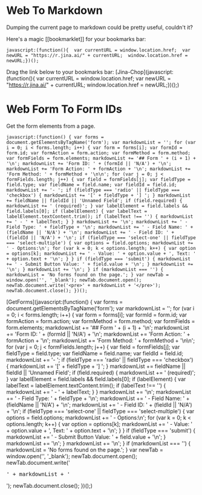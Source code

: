 # Web To Markdown

Dumping the current page to markdown could be pretty useful, couldn't it? 

Here's a magic [[bookmarklet]] for your bookmarks bar: 

```
javascript:(function(){  var currentURL = window.location.href;  var newURL = "https://r.jina.ai/" + currentURL;  window.location.href = newURL;})();
```

Drag the link below to your bookmarks bar:
[Jina-Chop](javascript:(function(){  var currentURL = window.location.href;  var newURL = "https://r.jina.ai/" + currentURL;  window.location.href = newURL;})();)

# Web Form To Form IDs

Get the form elements from a page. 

```
javascript:(function() { var forms = document.getElementsByTagName('form'); var markdownList = ''; for (var i = 0; i < forms.length; i++) { var form = forms[i]; var formId = form.id; var formAction = form.action; var formMethod = form.method; var formFields = form.elements; markdownList += '## Form ' + (i + 1) + '\n'; markdownList += 'Form ID: ' + (formId || 'N/A') + '\n'; markdownList += 'Form Action: ' + formAction + '\n'; markdownList += 'Form Method: ' + formMethod + '\n\n'; for (var j = 0; j < formFields.length; j++) { var field = formFields[j]; var fieldType = field.type; var fieldName = field.name; var fieldId = field.id; markdownList += '- '; if (fieldType === 'radio' || fieldType === 'checkbox') { markdownList += '[' + fieldType + '] '; } markdownList += fieldName || fieldId || 'Unnamed Field'; if (field.required) { markdownList += ' (required)'; } var labelElement = field.labels && field.labels[0]; if (labelElement) { var labelText = labelElement.textContent.trim(); if (labelText !== '') { markdownList += ' - ' + labelText; } } markdownList += '\n'; markdownList += ' - Field Type: ' + fieldType + '\n'; markdownList += ' - Field Name: ' + (fieldName || 'N/A') + '\n'; markdownList += ' - Field ID: ' + (fieldId || 'N/A') + '\n'; if (fieldType === 'select-one' || fieldType === 'select-multiple') { var options = field.options; markdownList += ' - Options:\n'; for (var k = 0; k < options.length; k++) { var option = options[k]; markdownList += ' - Value: ' + option.value + ', Text: ' + option.text + '\n'; } } if (fieldType === 'submit') { markdownList += ' - Submit Button Value: ' + field.value + '\n'; } markdownList += '\n'; } markdownList += '\n'; } if (markdownList === '') { markdownList = 'No forms found on the page.'; } var newTab = window.open('', '_blank'); newTab.document.open(); newTab.document.write('<pre>' + markdownList + '</pre>'); newTab.document.close(); })();
```

[GetForms](javascript:(function() { var forms = document.getElementsByTagName('form'); var markdownList = ''; for (var i = 0; i < forms.length; i++) { var form = forms[i]; var formId = form.id; var formAction = form.action; var formMethod = form.method; var formFields = form.elements; markdownList += '## Form ' + (i + 1) + '\n'; markdownList += 'Form ID: ' + (formId || 'N/A') + '\n'; markdownList += 'Form Action: ' + formAction + '\n'; markdownList += 'Form Method: ' + formMethod + '\n\n'; for (var j = 0; j < formFields.length; j++) { var field = formFields[j]; var fieldType = field.type; var fieldName = field.name; var fieldId = field.id; markdownList += '- '; if (fieldType === 'radio' || fieldType === 'checkbox') { markdownList += '[' + fieldType + '] '; } markdownList += fieldName || fieldId || 'Unnamed Field'; if (field.required) { markdownList += ' (required)'; } var labelElement = field.labels && field.labels[0]; if (labelElement) { var labelText = labelElement.textContent.trim(); if (labelText !== '') { markdownList += ' - ' + labelText; } } markdownList += '\n'; markdownList += ' - Field Type: ' + fieldType + '\n'; markdownList += ' - Field Name: ' + (fieldName || 'N/A') + '\n'; markdownList += ' - Field ID: ' + (fieldId || 'N/A') + '\n'; if (fieldType === 'select-one' || fieldType === 'select-multiple') { var options = field.options; markdownList += ' - Options:\n'; for (var k = 0; k < options.length; k++) { var option = options[k]; markdownList += ' - Value: ' + option.value + ', Text: ' + option.text + '\n'; } } if (fieldType === 'submit') { markdownList += ' - Submit Button Value: ' + field.value + '\n'; } markdownList += '\n'; } markdownList += '\n'; } if (markdownList === '') { markdownList = 'No forms found on the page.'; } var newTab = window.open('', '_blank'); newTab.document.open(); newTab.document.write('<pre>' + markdownList + '</pre>'); newTab.document.close(); })();)